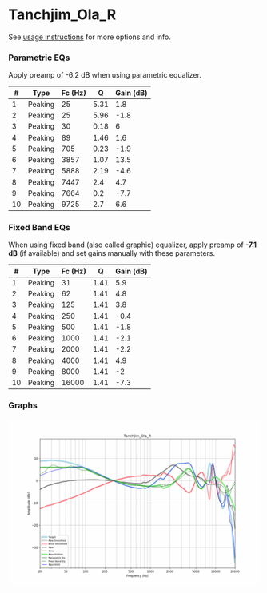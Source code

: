 # Tanchjim_Ola_R
See [usage instructions](https://github.com/jaakkopasanen/AutoEq#usage) for more options and info.

### Parametric EQs
Apply preamp of -6.2 dB when using parametric equalizer.

|   # | Type    |   Fc (Hz) |    Q |   Gain (dB) |
|-----|---------|-----------|------|-------------|
|   1 | Peaking |        25 | 5.31 |         1.8 |
|   2 | Peaking |        25 | 5.96 |        -1.8 |
|   3 | Peaking |        30 | 0.18 |         6   |
|   4 | Peaking |        89 | 1.46 |         1.6 |
|   5 | Peaking |       705 | 0.23 |        -1.9 |
|   6 | Peaking |      3857 | 1.07 |        13.5 |
|   7 | Peaking |      5888 | 2.19 |        -4.6 |
|   8 | Peaking |      7447 | 2.4  |         4.7 |
|   9 | Peaking |      7664 | 0.2  |        -7.7 |
|  10 | Peaking |      9725 | 2.7  |         6.6 |

### Fixed Band EQs
When using fixed band (also called graphic) equalizer, apply preamp of **-7.1 dB** (if available) and set gains manually with these parameters.

|   # | Type    |   Fc (Hz) |    Q |   Gain (dB) |
|-----|---------|-----------|------|-------------|
|   1 | Peaking |        31 | 1.41 |         5.9 |
|   2 | Peaking |        62 | 1.41 |         4.8 |
|   3 | Peaking |       125 | 1.41 |         3.8 |
|   4 | Peaking |       250 | 1.41 |        -0.4 |
|   5 | Peaking |       500 | 1.41 |        -1.8 |
|   6 | Peaking |      1000 | 1.41 |        -2.1 |
|   7 | Peaking |      2000 | 1.41 |        -2.2 |
|   8 | Peaking |      4000 | 1.41 |         4.9 |
|   9 | Peaking |      8000 | 1.41 |        -2   |
|  10 | Peaking |     16000 | 1.41 |        -7.3 |

### Graphs
![](./Tanchjim_Ola_R.png)
